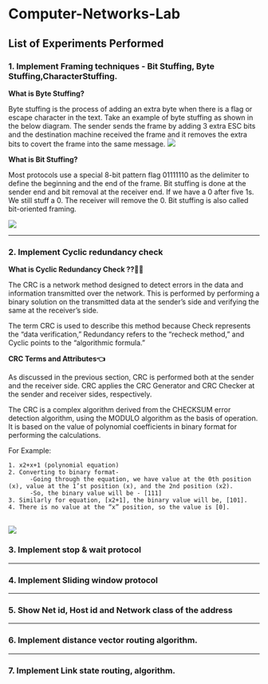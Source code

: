 <h1> Computer-Networks-Lab </h1>

## List of Experiments Performed

### 1. Implement Framing techniques - Bit Stuffing, Byte Stuffing,CharacterStuffing.

<b> What is Byte Stuffing?</b>

Byte stuffing is the process of adding an extra byte when there is a flag or escape character in the text. Take an example of byte stuffing as shown in the below diagram.
The sender sends the frame by adding 3 extra ESC bits and the destination machine received the frame and it removes the extra bits to covert the frame into the same message.
<img src="https://digitalnoteshub.com/wp-content/uploads/2021/12/Byte-stuffing-768x432.png">

<b> What is Bit Stuffing?</b>

Most protocols use a special 8-bit pattern flag 01111110 as the delimiter to define the beginning and the end of the frame. Bit stuffing is done at the sender end and bit removal at the receiver end.
If we have a 0 after five 1s. We still stuff a 0. The receiver will remove the 0. Bit stuffing is also called bit-oriented framing.

<img src="https://digitalnoteshub.com/wp-content/uploads/2021/12/Bit-Stuffing-768x432.png">

---

### 2. Implement Cyclic redundancy check

<b> What is Cyclic Redundancy Check ??🤔🤔</b>

The CRC is a network method designed to detect errors in the data and information transmitted over the network. This is performed by performing a binary solution on the transmitted data at the sender’s side and verifying the same at the receiver’s side.

The term CRC is used to describe this method because Check represents the “data verification,” Redundancy refers to the “recheck method,” and Cyclic points to the “algorithmic formula.”

<b> CRC Terms and Attributes👈 </b>

As discussed in the previous section, CRC is performed both at the sender and the receiver side. CRC applies the CRC Generator and CRC Checker at the sender and receiver sides, respectively.

The CRC is a complex algorithm derived from the CHECKSUM error detection algorithm, using the MODULO algorithm as the basis of operation. It is based on the value of polynomial coefficients in binary format for performing the calculations.

For Example:

    1. x2+x+1 (polynomial equation)
    2. Converting to binary format-
          -Going through the equation, we have value at the 0th position (x), value at the 1’st position (x), and the 2nd position (x2).
          -So, the binary value will be - [111]
    3. Similarly for equation, [x2+1], the binary value will be, [101].
    4. There is no value at the “x” position, so the value is [0].

## <img src="https://www.simplilearn.com/ice9/free_resources_article_thumb/CRC_1.png">

### 3. Implement stop & wait protocol

---

### 4. Implement Sliding window protocol

---

### 5. Show Net id, Host id and Network class of the address

---

### 6. Implement distance vector routing algorithm.

---

### 7. Implement Link state routing, algorithm.
